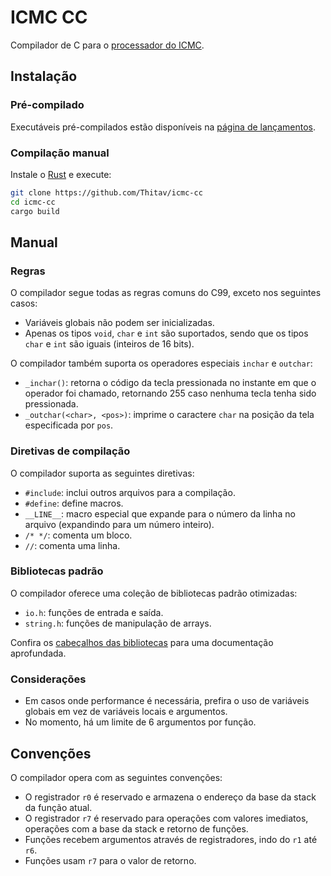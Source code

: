 # ICMC CC

Compilador de C para o [processador do ICMC](https://github.com/simoesusp/Processador-ICMC/).

## Instalação

### Pré-compilado
Executáveis pré-compilados estão disponíveis na [página de lançamentos](https://github.com/Thitav/icmc-cc/releases).

### Compilação manual
Instale o [Rust](https://www.rust-lang.org/tools/install) e execute:
```bash
git clone https://github.com/Thitav/icmc-cc
cd icmc-cc
cargo build
```

## Manual

### Regras
O compilador segue todas as regras comuns do C99, exceto nos seguintes casos:
- Variáveis globais não podem ser inicializadas.
- Apenas os tipos `void`, `char` e `int` são suportados, sendo que os tipos `char` e `int` são iguais (inteiros de 16 bits).

O compilador também suporta os operadores especiais `inchar` e `outchar`:
- `_inchar()`: retorna o código da tecla pressionada no instante em que o operador foi chamado, retornando 255 caso nenhuma tecla tenha sido pressionada.
- `_outchar(<char>, <pos>)`: imprime o caractere `char` na posição da tela especificada por `pos`.

### Diretivas de compilação
O compilador suporta as seguintes diretivas:
- `#include`: inclui outros arquivos para a compilação.
- `#define`: define macros.
- `__LINE__`: macro especial que expande para o número da linha no arquivo (expandindo para um número inteiro).
- `/* */`: comenta um bloco.
- `//`: comenta uma linha.

### Bibliotecas padrão
O compilador oferece uma coleção de bibliotecas padrão otimizadas:
- `io.h`: funções de entrada e saída.
- `string.h`: funções de manipulação de arrays.

Confira os [cabeçalhos das bibliotecas](std/) para uma documentação aprofundada.

### Considerações
- Em casos onde performance é necessária, prefira o uso de variáveis globais em vez de variáveis locais e argumentos.
- No momento, há um limite de 6 argumentos por função.

## Convenções

O compilador opera com as seguintes convenções:
- O registrador `r0` é reservado e armazena o endereço da base da stack da função atual.
- O registrador `r7` é reservado para operações com valores imediatos, operações com a base da stack e retorno de funções.
- Funções recebem argumentos através de registradores, indo do `r1` até `r6`.
- Funções usam `r7` para o valor de retorno.
